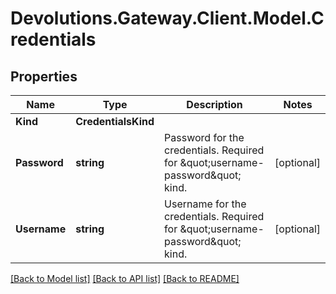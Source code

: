 # Devolutions.Gateway.Client.Model.Credentials

## Properties

Name | Type | Description | Notes
------------ | ------------- | ------------- | -------------
**Kind** | **CredentialsKind** |  | 
**Password** | **string** | Password for the credentials.  Required for \&quot;username-password\&quot; kind. | [optional] 
**Username** | **string** | Username for the credentials.  Required for \&quot;username-password\&quot; kind. | [optional] 

[[Back to Model list]](../README.md#documentation-for-models) [[Back to API list]](../README.md#documentation-for-api-endpoints) [[Back to README]](../README.md)

